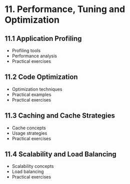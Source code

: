 # 11. Performance, Tuning and Optimization

## 11.1 Application Profiling
- Profiling tools
- Performance analysis
- Practical exercises

## 11.2 Code Optimization
- Optimization techniques
- Practical examples
- Practical exercises

## 11.3 Caching and Cache Strategies
- Cache concepts
- Usage strategies
- Practical exercises

## 11.4 Scalability and Load Balancing
- Scalability concepts
- Load balancing
- Practical exercises
